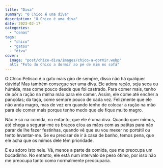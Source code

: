 ```yaml
---
title: "Diva"
summary: "O Chico é uma diva"
description: "O Chico é uma diva"
date: 2023-02-17
categories:
  - "cenas"
tags:
  - "chico"
  - "gatos"
  - "diva"
cover:
  image: "post/chico-diva/images/chico-a-dormir.webp"
  alt: "Foto do Chico a dormir ao pé de mim no sofá"
---
```


O Chico Petisco é o gato mais giro de sempre, disso não há qualquer dúvida! Mas também consegue ser uma diva. Ele adora ração, seja seca ou húmida, mas come pouco desde que foi castrado. Para comer mais, tenho de pôr a ração na minha mão para ele comer. Assim, ele come até encher a pançolas; da taça, come sempre pouco de cada vez. Felizmente que ele não anda magro, mas de vez em quando tenho de colocar a ração na mão para ele comer mais porque tenho medo que ele fique muito magro.

Não é só na comida, no entanto, que ele é uma diva. Quando quer mimos, até chega a segurar-me os braços e/ou as mãos com as patitas para não parar de lhe fazer festinhas, quando vê que eu vou mexer no portátil ou tento levantar-me. Se eu precisar de ir à casa de banho, temos pena, que ele acha que os mimos dele têm prioridade.

E eu adoro isto nele. Vá, menos a parte da comida, que me preocupa um bocadinho. No entanto, ele está num intervalo de peso ótimo, por isso não me preocupa tanto como normalmente preocuparia.
